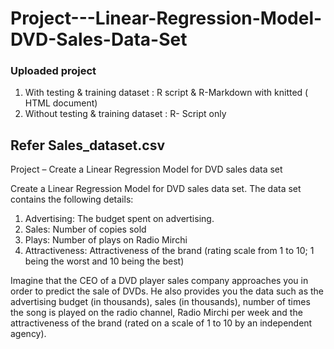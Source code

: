 # Project---Linear-Regression-Model-DVD-Sales-Data-Set
### Uploaded project  
   1.  With testing & training dataset : R script &  R-Markdown with knitted ( HTML document)
   2.  Without testing & training dataset : R- Script only


## Refer Sales_dataset.csv
Project – Create a Linear Regression Model for DVD sales data set

Create a Linear Regression Model for DVD sales data set. The data set contains the following
details:
1. Advertising: The budget spent on advertising.
2. Sales: Number of copies sold
3. Plays: Number of plays on Radio Mirchi
4. Attractiveness: Attractiveness of the brand (rating scale from 1 to 10; 1 being the worst and 10 being the best)

Imagine that the CEO of a DVD player sales company approaches you in order to predict the sale of DVDs. He also provides you the data such as the advertising budget (in thousands), sales (in thousands), number of times the song is played on the radio channel, Radio Mirchi per week and the attractiveness of the brand (rated on a scale of 1 to 10 by an independent agency).
